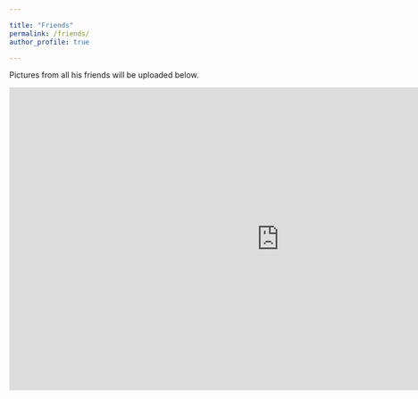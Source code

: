 ```yaml
---

title: "Friends"
permalink: /friends/
author_profile: true

---
```



Pictures from all his friends will be uploaded below. 


<iframe width="966" height="543" src="https://www.youtube.com/embed/bV2GklFBaT8" frameborder="0" allow="accelerometer; autoplay; encrypted-media; gyroscope; picture-in-picture" allowfullscreen></iframe>

